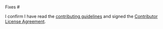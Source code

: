 Fixes #

I confirm I have read the [contributing guidelines](https://github.com/playcanvas/engine/blob/master/.github/CONTRIBUTING.md) and signed the [Contributor License Agreement](https://docs.google.com/a/playcanvas.com/forms/d/1Ih69zQfJG-QDLIEpHr6CsaAs6fPORNOVnMv5nuo0cjk/viewform).
